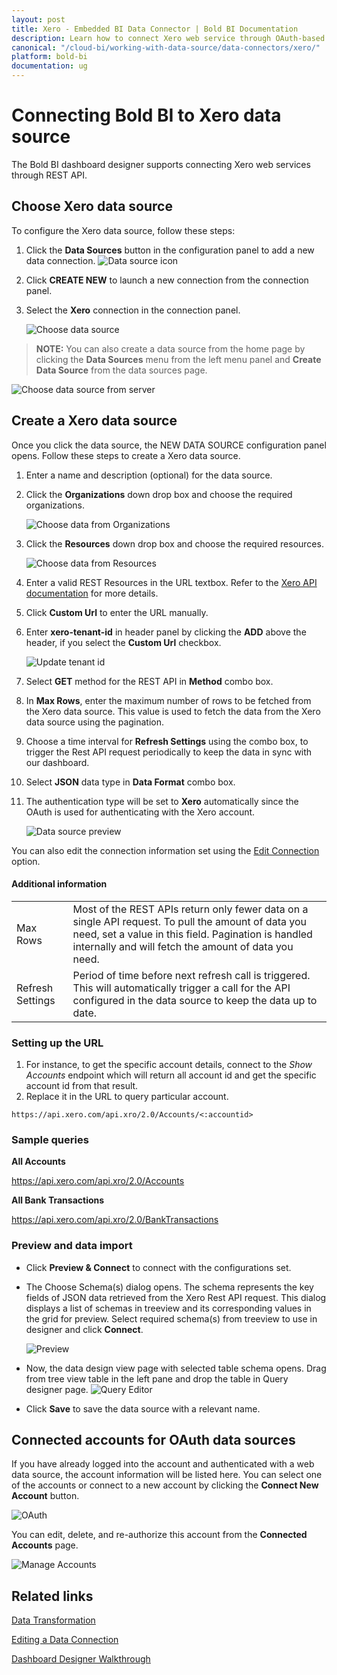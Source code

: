 ```yaml
---
layout: post
title: Xero - Embedded BI Data Connector | Bold BI Documentation
description: Learn how to connect Xero web service through OAuth-based authentication with Bold BI deployed in your server and create data source.
canonical: "/cloud-bi/working-with-data-source/data-connectors/xero/"
platform: bold-bi
documentation: ug
---
```


# Connecting Bold BI to Xero data source
The Bold BI dashboard designer supports connecting Xero web services through REST API. 

## Choose Xero data source
To configure the Xero data source, follow these steps:
1. Click the **Data Sources** button in the configuration panel to add a new data connection.
   ![Data source icon](/static/assets/embedded/working-with-datasource/data-connectors/images/common/DataSourcesIcon.png)

2. Click **CREATE NEW** to launch a new connection from the connection panel.
3. Select the **Xero** connection in the connection panel.

   ![Choose data source](/static/assets/embedded/working-with-datasource/data-connectors/images/Xero/ChooseDS.png)

> **NOTE:** You can also create a data source from the home page by clicking the **Data Sources** menu from the left menu panel and **Create Data Source** from the data sources page.

   ![Choose data source from server](/static/assets/embedded/working-with-datasource/data-connectors/images/Xero/ChooseDS_Server.png)


## Create a Xero data source
Once you click the data source, the NEW DATA SOURCE configuration panel opens. Follow these steps to create a Xero data source.
1. Enter a name and description (optional) for the data source.
2. Click the **Organizations** down drop box and choose the required organizations.

    ![Choose data from Organizations](/static/assets/embedded/working-with-datasource/data-connectors/images/Xero/OrganizationsView.png)

3. Click the **Resources** down drop box and choose the required resources.

    ![Choose data from Resources](/static/assets/embedded/working-with-datasource/data-connectors/images/Xero/ResourcesView.png)

4. Enter a valid REST Resources in the URL textbox. Refer to the [Xero API documentation](https://developer.xero.com/documentation/api/api-overview) for more details.
5. Click **Custom Url** to enter the URL manually.
6. Enter **xero-tenant-id** in header panel by clicking the **ADD** above the header, if you select the **Custom Url** checkbox.

    ![Update tenant id](/static/assets/embedded/working-with-datasource/data-connectors/images/Xero/XeroTenantIdView.png)

7. Select **GET** method for the REST API in **Method** combo box.
8. In **Max Rows**, enter the maximum number of rows to be fetched from the Xero data source. This value is used to fetch the data from the Xero data source using the pagination.
9. Choose a time interval for **Refresh Settings** using the combo box, to trigger the Rest API request periodically to keep the data in sync with our dashboard.  
10. Select **JSON** data type in **Data Format** combo box.
11. The authentication type will be set to **Xero** automatically since the OAuth is used for authenticating with the Xero account.

    ![Data source preview](/static/assets/embedded/working-with-datasource/data-connectors/images/Xero/DataSourcesView.png)

You can also edit the connection information set using the [Edit Connection](/embedded-bi/working-with-data-source/editing-a-data-connection/) option.


#### Additional information
<table width="600">
<tr>
<td>
Max Rows
</td>
<td>
Most of the REST APIs return only fewer data on a single API request. To pull the amount of data you need, set a value in this field.  
Pagination is handled internally and will fetch the amount of data you need.
</td>
</tr>
<tr>
<td>
Refresh Settings
</td>
<td>
Period of time before next refresh call is triggered. This will automatically trigger a call for the API configured in the data source to keep the data up to date.
</td>
</tr>
</table>

### Setting up the URL

1. For instance, to get the specific account details, connect to the <i>Show Accounts</i> endpoint which will return all account id and get the specific account id from that result. 
2. Replace it in the URL to query particular account.

`https://api.xero.com/api.xro/2.0/Accounts/<:accountid>`

### Sample queries
**All Accounts**

https://api.xero.com/api.xro/2.0/Accounts

**All Bank Transactions**

https://api.xero.com/api.xro/2.0/BankTransactions


### Preview and data import

* Click **Preview & Connect** to connect with the configurations set.
* The Choose Schema(s) dialog opens. The schema represents the key fields of JSON data retrieved from the Xero Rest API request. This dialog displays a list of schemas in treeview and its corresponding values in the grid for preview. Select required schema(s) from treeview to use in designer and click **Connect**.

   ![Preview](/static/assets/embedded/working-with-datasource/data-connectors/images/common/Preview.png)

* Now, the data design view page with selected table schema opens. Drag from tree view table in the left pane and drop the table in Query designer page.
   ![Query Editor](/static/assets/embedded/working-with-datasource/data-connectors/images/common/QueryEditor.png)

* Click **Save** to save the data source with a relevant name.

## Connected accounts for OAuth data sources
If you have already logged into the account and authenticated with a web data source, the account information will be listed here. You can select one of the accounts or connect to a new account by clicking the **Connect New Account** button.

   ![OAuth](/static/assets/embedded/working-with-datasource/data-connectors/images/Xero/OAuthDS.png)

You can edit, delete, and re-authorize this account from the **Connected Accounts** page.

   ![Manage Accounts](/static/assets/embedded/working-with-datasource/data-connectors/images/Xero/ManageDS.png)

## Related links
[Data Transformation](/embedded-bi/working-with-data-source/transforming-data/joining-table/)

[Editing a Data Connection](/embedded-bi/working-with-data-source/editing-a-data-connection/)   

[Dashboard Designer Walkthrough](/embedded-bi/getting-started/bold-bi-walk-through/)
